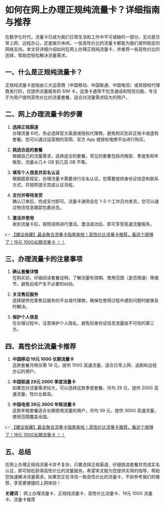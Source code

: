 # 如何在网上办理正规纯流量卡？详细指南与推荐

在数字化时代，流量卡已成为我们日常生活和工作中不可或缺的一部分。无论是日常上网、远程办公，还是娱乐休闲，一张高性价比的流量卡都能为我们提供稳定的网络支持。本文将详细介绍如何在网上办理正规纯流量卡，并推荐一些高性价比的选择，帮助您轻松解决流量需求。

## 一、什么是正规纯流量卡？

正规纯流量卡是指由三大运营商（中国移动、中国联通、中国电信）或其授权代理商发行的，仅提供流量服务的 SIM 卡。这类卡通常不包含通话和短信功能，专注于为用户提供高性价比的流量套餐，适合对流量需求较大的用户。

## 二、网上办理流量卡的步骤

1. **选择正规渠道**  
   办理流量卡时，务必选择官方渠道或授权代理商，避免购买到非正规卡或虚假套餐。您可以通过运营商的官网、官方 App 或授权电商平台进行购买。

2. **挑选合适的套餐**  
   根据自己的流量需求，选择适合的套餐。常见的套餐包括月租型、季度型和年租型，流量从几十 GB 到几百 GB 不等。

3. **填写个人信息并实名认证**  
   根据国家规定，办理流量卡需要进行实名认证。您需要提供身份证信息和联系方式，并按照提示完成认证流程。

4. **支付并等待发货**  
   确认订单后，完成支付即可。流量卡通常会在 1-3 个工作日内发货，您可以通过物流信息跟踪包裹状态。

5. **激活并使用**  
   收到流量卡后，按照说明进行激活。激活成功后，即可享受高速流量服务。

👉 [【建议收藏】最全聚合流量卡指南来啦！高性价比流量卡推荐，看这个就够了！19元 100G长期流量卡 ！！](https://bit.ly/Liuliangka)

## 三、办理流量卡的注意事项

1. **确认套餐详情**  
   在购买前，仔细阅读套餐说明，了解流量有效期、使用范围（是否限速）等细节，避免后续产生不必要的纠纷。

2. **关注售后服务**  
   选择提供完善售后服务的平台或代理商，确保在使用过程中遇到问题时能够及时解决。

3. **保护个人信息**  
   在办理过程中，注意保护个人隐私，避免将身份证信息泄露给不可信的第三方。

## 四、高性价比流量卡推荐

1. **中国移动 19元 100G 长期流量卡**  
   这款套餐月租仅需 19 元，提供 100G 高速流量，适合日常上网、追剧和远程办公的用户。

2. **中国联通 29元 200G 季度流量卡**  
   如果您对流量需求较大，可以选择这款季度套餐，月均 29 元，提供 200G 高速流量，性价比极高。

3. **中国电信 39元 300G 年租流量卡**  
   这款年租套餐适合长期使用流量的用户，月均 39 元，提供 300G 高速流量，使用范围覆盖全国。

👉 [【建议收藏】最全聚合流量卡指南来啦！高性价比流量卡推荐，看这个就够了！19元 100G长期流量卡 ！！](https://bit.ly/Liuliangka)

## 五、总结

在网上办理正规纯流量卡并不复杂，只要选择正规渠道、仔细挑选套餐并完成实名认证，即可轻松获得高性价比的流量服务。希望本文能为您提供实用的指导，帮助您快速解决流量需求。如果您正在寻找一款高性价比的流量卡，不妨参考我们的推荐，享受更便捷的上网体验！

**关键词：** 网上办理流量卡、正规纯流量卡、高性价比流量卡、19元 100G 流量卡、流量卡推荐